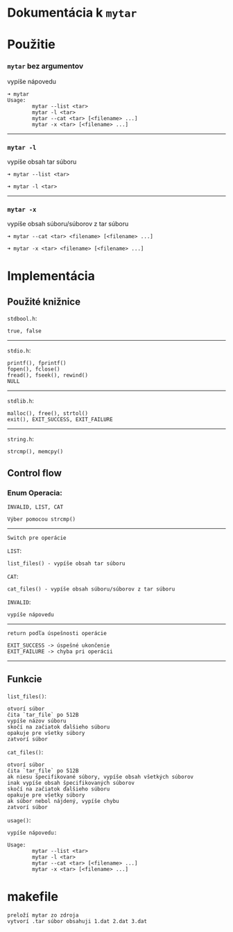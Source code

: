 # Dokumentácia k `mytar`

# Použitie

### `mytar` bez argumentov

vypíše nápovedu

```
➜ mytar
Usage:
        mytar --list <tar>
        mytar -l <tar>
        mytar --cat <tar> [<filename> ...]
        mytar -x <tar> [<filename> ...]
```

---

### `mytar -l`

vypíše obsah tar súboru

```
➜ mytar --list <tar>

➜ mytar -l <tar>
```

---

### `mytar -x`

vypíše obsah súboru/súborov z tar súboru

```
➜ mytar --cat <tar> <filename> [<filename> ...]

➜ mytar -x <tar> <filename> [<filename> ...]
```

# Implementácia

## Použité knižnice

`stdbool.h`:

```
true, false
```

---

`stdio.h`:

```
printf(), fprintf()
fopen(), fclose()
fread(), fseek(), rewind()
NULL
```

---

`stdlib.h`:

```
malloc(), free(), strtol()
exit(), EXIT_SUCCESS, EXIT_FAILURE
```

---

`string.h`:

```
strcmp(), memcpy()
```

## Control flow

### Enum Operacia:

```
INVALID, LIST, CAT
```

```
Výber pomocou strcmp()
```

---

`Switch pre operácie`

`LIST`:

```
list_files() - vypíše obsah tar súboru
```

`CAT`:

```
cat_files() - vypíše obsah súboru/súborov z tar súboru
```

`INVALID`:

```
vypíše nápovedu
```

---

`return podľa úspešnosti operácie`

```
EXIT_SUCCESS -> úspešné ukončenie
EXIT_FAILURE -> chyba pri operácii
```

---

## Funkcie

`list_files()`:

```
otvorí súbor
čita `tar_file` po 512B
vypíše názov súboru
skočí na začiatok ďalšieho súboru
opakuje pre všetky súbory
zatvorí súbor
```

`cat_files()`:

```
otvorí súbor
čita `tar_file` po 512B
ak niesu špecifikované súbory, vypíše obsah všetkých súborov
inak vypíše obsah špecifikovaných súborov
skočí na začiatok ďalšieho súboru
opakuje pre všetky súbory
ak súbor nebol nájdený, vypíše chybu
zatvorí súbor
```

`usage()`:

```
vypíše nápovedu:
```

```
Usage:
        mytar --list <tar>
        mytar -l <tar>
        mytar --cat <tar> [<filename> ...]
        mytar -x <tar> [<filename> ...]
```

# makefile

```
preloží mytar zo zdroja
vytvorí .tar súbor obsahuji 1.dat 2.dat 3.dat
```

#

